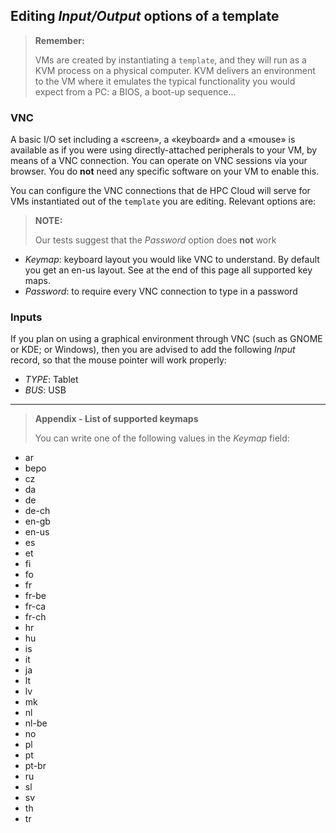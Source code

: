 ## Editing _Input/Output_ options of a template

>**Remember:**
>
>VMs are created by instantiating a `template`, and they will run as a KVM process on a physical computer. KVM delivers an environment to the VM where it emulates the typical functionality you would expect from a PC: a BIOS, a boot-up sequence... 

### VNC

A basic I/O set including a «screen», a «keyboard» and a «mouse» is available as if you were using directly-attached peripherals to your VM, by means of a VNC connection. You can operate on VNC sessions via your browser. You do **not** need any specific software on your VM to enable this. 

You can configure the VNC connections that de HPC Cloud will serve for VMs instantiated out of the `template` you are editing. Relevant options are:

>**NOTE:**
>
> Our tests suggest that the _Password_ option does **not** work

* _Keymap_: keyboard layout you would like VNC to understand. By default you get an en-us layout. See at the end of this page all supported key maps.
* _Password_: to require every VNC connection to type in a password

### Inputs

If you plan on using a graphical environment through VNC (such as GNOME or KDE; or Windows), then you are advised to add the following _Input_ record, so that the mouse pointer will work properly:

* _TYPE_: Tablet
* _BUS_: USB

---

> **Appendix - List of supported keymaps**
>
> You can write one of the following values in the _Keymap_ field:
* ar
* bepo
* cz
* da
* de
* de-ch
* en-gb
* en-us
* es
* et
* fi
* fo
* fr
* fr-be
* fr-ca
* fr-ch
* hr
* hu
* is
* it
* ja
* lt
* lv
* mk
* nl
* nl-be
* no
* pl
* pt
* pt-br
* ru
* sl
* sv
* th
* tr